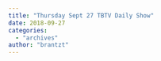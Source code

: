 ```yaml
---
title: "Thursday Sept 27 TBTV Daily Show"
date: 2018-09-27
categories: 
  - "archives"
author: "brantzt"
---
```



